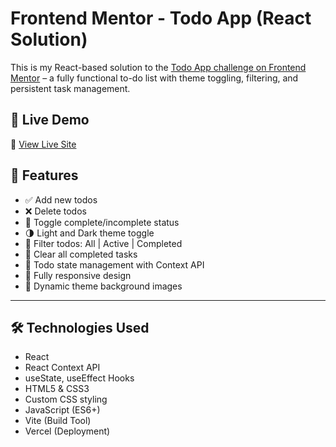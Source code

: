 # Frontend Mentor - Todo App (React Solution)

This is my React-based solution to the [Todo App challenge on Frontend Mentor](https://www.frontendmentor.io/challenges/todo-app-Su1_KokOW) – a fully functional to-do list with theme toggling, filtering, and persistent task management.

## 🚀 Live Demo

🔗 [View Live Site](https://frontend-mentor-mauve.vercel.app/react-projects/intermediate/todo-app/)



## 🧠 Features

- ✅ Add new todos
- ❌ Delete todos
- 🔁 Toggle complete/incomplete status
- 🌗 Light and Dark theme toggle
- 📂 Filter todos: All | Active | Completed
- 🧹 Clear all completed tasks
- 💾 Todo state management with Context API
- 📱 Fully responsive design
- 🎨 Dynamic theme background images

---

## 🛠 Technologies Used

- React
- React Context API
- useState, useEffect Hooks
- HTML5 & CSS3
- Custom CSS styling
- JavaScript (ES6+)
- Vite (Build Tool)
- Vercel (Deployment)



